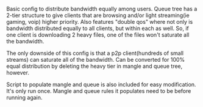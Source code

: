 Basic config to distribute bandwidth equally among users. Queue tree has a 2-tier structure to give clients that are browsing and/or light streaming(ie gaming, voip) higher priority. Also features "double qos" where not only is bandwidth distributed equally to all clients, but within each as well. So, if one client is downloading 2 heavy files, one of the files won't saturate all the bandwidth.  

The only downside of this config is that a p2p client(hundreds of small streams) can saturate all of the bandwidth. Can be converted for 100% equal distribution by deleting the heavy tier in mangle and queue tree, however.

Script to populate mangle and queue is also included for easy modification. It's only run once. Mangle and queue rules it populates need to be before running again.
